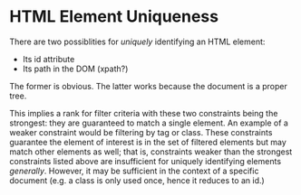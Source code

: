 # HTML Element Uniqueness

There are two possiblities for _uniquely_ identifying an HTML element:

- Its id attribute
- Its path in the DOM (xpath?)

The former is obvious. The latter works because the document is a proper tree. 

This implies a rank for filter criteria with these two constraints being the strongest: they are guaranteed to match
a single element. An example of a weaker constraint would be filtering by tag or class. These constraints guarantee
the element of interest is in the set of filtered elements but may match other elements as well; that is, constraints
weaker than the strongest constraints listed above are insufficient for uniquely identifying elements _generally_. However,
it may be sufficient in the context of a specific document (e.g. a class is only used once, hence it reduces to an id.)